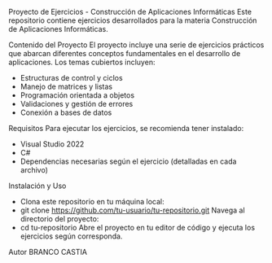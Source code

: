 Proyecto de Ejercicios - Construcción de Aplicaciones Informáticas
Este repositorio contiene ejercicios desarrollados para la materia Construcción de Aplicaciones Informáticas.


Contenido del Proyecto
El proyecto incluye una serie de ejercicios prácticos que abarcan diferentes conceptos fundamentales en el desarrollo de aplicaciones. Los temas cubiertos incluyen:
- Estructuras de control y ciclos
- Manejo de matrices y listas
- Programación orientada a objetos
- Validaciones y gestión de errores
- Conexión a bases de datos

Requisitos
Para ejecutar los ejercicios, se recomienda tener instalado:
- Visual Studio 2022
- C#
- Dependencias necesarias según el ejercicio (detalladas en cada archivo)

Instalación y Uso
- Clona este repositorio en tu máquina local:
- git clone https://github.com/tu-usuario/tu-repositorio.git
Navega al directorio del proyecto:
- cd tu-repositorio
Abre el proyecto en tu editor de código y ejecuta los ejercicios según corresponda.

Autor
BRANCO CASTIA
